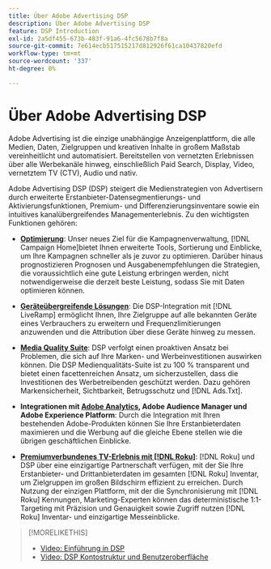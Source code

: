 ```yaml
---
title: Über Adobe Advertising DSP
description: Über Adobe Advertising DSP
feature: DSP Introduction
exl-id: 2a5df455-673b-483f-91a6-4fc5678b7f8a
source-git-commit: 7e614ecb517515217d812926f61ca10437820efd
workflow-type: tm+mt
source-wordcount: '337'
ht-degree: 0%

---
```


# Über Adobe Advertising DSP

Adobe Advertising ist die einzige unabhängige Anzeigenplattform, die alle Medien, Daten, Zielgruppen und kreativen Inhalte in großem Maßstab vereinheitlicht und automatisiert. Bereitstellen von vernetzten Erlebnissen über alle Werbekanäle hinweg, einschließlich Paid Search, Display, Video, vernetztem TV (CTV), Audio und nativ.

Adobe Advertising DSP (DSP) steigert die Medienstrategien von Advertisern durch erweiterte Erstanbieter-Datensegmentierungs- und Aktivierungsfunktionen, Premium- und Differenzierungsinventare sowie ein intuitives kanalübergreifendes Managementerlebnis. Zu den wichtigsten Funktionen gehören:

* [**Optimierung**](features/optimization.md): Unser neues Ziel für die Kampagnenverwaltung, [!DNL Campaign Home]bietet Ihnen erweiterte Tools, Sortierung und Einblicke, um Ihre Kampagnen schneller als je zuvor zu optimieren. Darüber hinaus prognostizieren Prognosen und Ausgabenempfehlungen die Strategien, die voraussichtlich eine gute Leistung erbringen werden, nicht notwendigerweise die derzeit beste Leistung, sodass Sie mit Daten optimieren können.

* [**Geräteübergreifende Lösungen**](features/cross-device-solutions.md): Die DSP-Integration mit [!DNL LiveRamp] ermöglicht Ihnen, Ihre Zielgruppe auf alle bekannten Geräte eines Verbrauchers zu erweitern und Frequenzlimitierungen anzuwenden und die Attribution über diese Geräte hinweg zu messen.

* [**Media Quality Suite**](features/brand-safety-media-quality.md): DSP verfolgt einen proaktiven Ansatz bei Problemen, die sich auf Ihre Marken- und Werbeinvestitionen auswirken können. Die DSP Medienqualitäts-Suite ist zu 100 % transparent und bietet einen facettenreichen Ansatz, um sicherzustellen, dass die Investitionen des Werbetreibenden geschützt werden. Dazu gehören Markensicherheit, Sichtbarkeit, Betrugsschutz und [!DNL Ads.Txt].

* **Integrationen mit [Adobe Analytics](/help/integrations/analytics/overview.md), Adobe Audience Manager und Adobe Experience Platform**: Durch die Integration mit Ihren bestehenden Adobe-Produkten können Sie Ihre Erstanbieterdaten maximieren und die Werbung auf die gleiche Ebene stellen wie die übrigen geschäftlichen Einblicke.

* [**Premiumverbundenes TV-Erlebnis mit [!DNL Roku]**](/help/dsp/inventory/roku-inventory.md): [!DNL Roku] und DSP über eine einzigartige Partnerschaft verfügen, mit der Sie Ihre Erstanbieter- und Drittanbieterdaten im gesamten [!DNL Roku] Inventar, um Zielgruppen im großen Bildschirm effizient zu erreichen. Durch Nutzung der einzigen Plattform, mit der die Synchronisierung mit [!DNL Roku] Kennungen, Marketing-Experten können das deterministische 1:1-Targeting mit Präzision und Genauigkeit sowie Zugriff nutzen [!DNL Roku] Inventar- und einzigartige Messeinblicke.

>[!MORELIKETHIS]
>
>* [Video: Einführung in DSP](https://experienceleague.adobe.com/docs/advertising-learn/tutorials/dsp/intro.html)
>* [Video: DSP Kontostruktur und Benutzeroberfläche](https://experienceleague.adobe.com/docs/advertising-learn/tutorials/dsp/ui.html)

